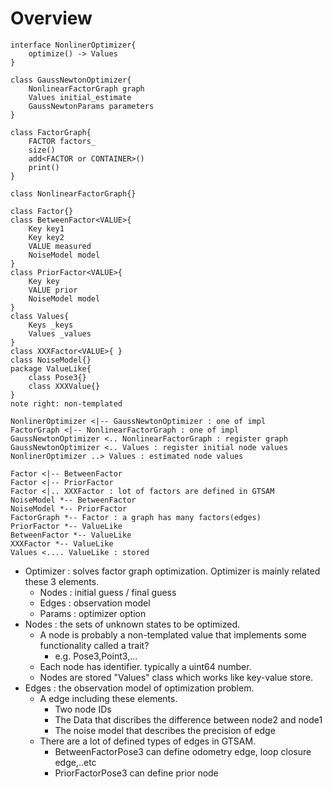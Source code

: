 # Overview
```plantuml
interface NonlinerOptimizer{
    optimize() -> Values
}

class GaussNewtonOptimizer{
    NonlinearFactorGraph graph
    Values initial_estimate
    GaussNewtonParams parameters
}

class FactorGraph{
    FACTOR factors_
    size()
    add<FACTOR or CONTAINER>()
    print()
}

class NonlinearFactorGraph{}

class Factor{}
class BetweenFactor<VALUE>{
    Key key1
    Key key2
    VALUE measured
    NoiseModel model
}
class PriorFactor<VALUE>{
    Key key
    VALUE prior
    NoiseModel model
}
class Values{
    Keys _keys
    Values _values
}
class XXXFactor<VALUE>{ }
class NoiseModel{}
package ValueLike{
    class Pose3{}
    class XXXValue{}
}
note right: non-templated

NonlinerOptimizer <|-- GaussNewtonOptimizer : one of impl
FactorGraph <|-- NonlinearFactorGraph : one of impl
GaussNewtonOptimizer <.. NonlinearFactorGraph : register graph
GaussNewtonOptimizer <.. Values : register initial node values
NonlinerOptimizer ..> Values : estimated node values

Factor <|-- BetweenFactor
Factor <|-- PriorFactor
Factor <|.. XXXFactor : lot of factors are defined in GTSAM
NoiseModel *-- BetweenFactor
NoiseModel *-- PriorFactor
FactorGraph *-- Factor : a graph has many factors(edges)
PriorFactor *-- ValueLike
BetweenFactor *-- ValueLike
XXXFactor *-- ValueLike
Values <.... ValueLike : stored
```

* Optimizer : solves factor graph optimization. Optimizer is mainly related these 3 elements.
    * Nodes : initial guess / final guess
    * Edges : observation model
    * Params : optimizer option
* Nodes : the sets of unknown states to be optimized.
    * A node is probably a non-templated value that implements some functionality called a trait?
        * e.g. Pose3,Point3,...
    * Each node has identifier. typically a uint64 number.
    * Nodes are stored "Values" class which works like key-value store.
* Edges : the observation model of optimization problem.
    * A edge including these elements.
        * Two node IDs
        * The Data that discribes the difference between node2 and node1
        * The noise model that describes the precision of edge
    * There are a lot of defined types of edges in GTSAM.
        * BetweenFactorPose3 can define odometry edge, loop closure edge,..etc
        * PriorFactorPose3 can define prior node

